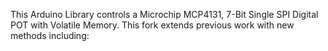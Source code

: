 This Arduino Library controls a Microchip MCP4131, 7-Bit Single SPI Digital POT with Volatile Memory.
This fork extends previous work with new methods including:

